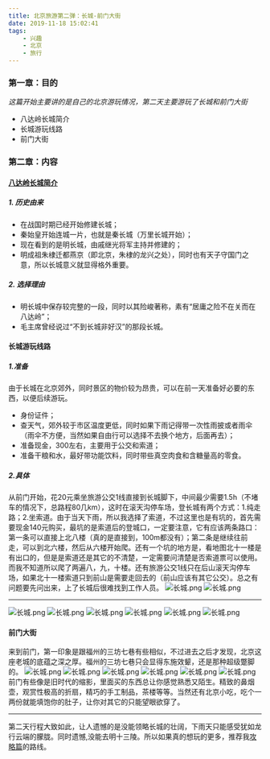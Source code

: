 ```yaml
---
title: 北京旅游第二弹：长城-前门大街
date: 2019-11-18 15:02:41
tags:
	- 兴趣
	- 北京
	- 旅行
---
```

### 第一章：目的
*这篇开始主要讲的是自己的北京游玩情况，第二天主要游玩了长城和前门大街*

* 八达岭长城简介
* 长城游玩线路
* 前门大街

<!-- more -->
### 第二章：内容
#### [八达岭长城简介](https://baike.baidu.com/item/%E5%85%AB%E8%BE%BE%E5%B2%AD%E9%95%BF%E5%9F%8E)
##### 1. 历史由来
* 在战国时期已经开始修建长城；
* 秦始皇开始连城一片，也就是秦长城（万里长城开始）；
* 现在看到的是明长城，由戚继光将军主持并修建的；
* 明成祖朱棣迁都燕京（即北京，朱棣的龙兴之处），同时也有天子守国门之意，所以长城意义就显得格外重要。
##### 2. 选择理由
* 明长城中保存较完整的一段，同时以其险峻著称，素有“居庸之险不在关而在八达岭”；
* 毛主席曾经说过“不到长城非好汉”的那段长城。
#### 长城游玩线路
##### 1.准备
由于长城在北京郊外，同时景区的物价较为昂贵，可以在前一天准备好必要的东西，以便后续游玩。
* 身份证件；
* 查天气，郊外较于市区温度更低，同时如果下雨记得带一次性雨披或者雨伞（雨伞不方便，当然如果自由行可以选择不去换个地方，后面再去）；
* 准备现金，300左右，主要用于公交和索道；
* 准备干粮和水，最好带功能饮料，同时带些真空肉食和含糖量高的零食。
##### 2.具体
从前门开始，花20元乘坐旅游公交1线直接到长城脚下，中间最少需要1.5h（不堵车的情况下，总路程80几km），这时在滚天沟停车场，登长城有两个方式：1.纯走路；2.坐索道。由于当天下雨，所以我选择了索道，不过这里也是有坑的，首先需要现金140元购买，最坑的是索道后的登城口，一定要注意，它有应该两条路口：第一条可以直接上北八楼（真的是直接到，100m都没有）；第二条是继续往前走，可以到北六楼，然后从六楼开始爬。还有一个坑的地方是，看地图北十一楼是有出口的，但是是索道还是其它的不清楚，一定需要问清楚是否索道票可以使用。而我不知道所以爬了两遍八，九，十楼。还有旅游公交1线只在后山滚天沟停车场，如果北十一楼索道只到前山是需要走回去的（前山应该有其它公交）。总之有问题要先问出来，上了长城后很难找到工作人员。
![长城.png](/img/北京旅游第二弹：长城-前门大街/长城1.png)
![长城.png](/img/北京旅游第二弹：长城-前门大街/长城2.jpg)
***
![长城.png](/img/北京旅游第二弹：长城-前门大街/长城03.JPG)
![长城.png](/img/北京旅游第二弹：长城-前门大街/长城3.JPG)
![长城.png](/img/北京旅游第二弹：长城-前门大街/长城4.JPG)
![长城.png](/img/北京旅游第二弹：长城-前门大街/长城5.jpg)
![长城.png](/img/北京旅游第二弹：长城-前门大街/长城6.jpg)
![长城.png](/img/北京旅游第二弹：长城-前门大街/长城7.jpg)
#### 前门大街

来到前门，第一印象是跟福州的三坊七巷有些相似，不过进去之后才发现，北京这座老城的底蕴之深之厚。福州的三坊七巷只会显得东施效颦，还是那种超级蹩脚的。
![长城.png](/img/北京旅游第二弹：长城-前门大街/长城8.JPG)
![长城.png](/img/北京旅游第二弹：长城-前门大街/长城9.JPG)
![长城.png](/img/北京旅游第二弹：长城-前门大街/长城10.JPG)
![长城.png](/img/北京旅游第二弹：长城-前门大街/长城11.JPG)
![长城.png](/img/北京旅游第二弹：长城-前门大街/长城12.JPG)
![长城.png](/img/北京旅游第二弹：长城-前门大街/长城13.JPG)
前门有些像是旧时代的缩影，里面买的东西总让你感觉熟悉又陌生。精致的鼻烟壶，观赏性极高的折扇，精巧的手工制品，茶楼等等。当然还有北京小吃，吃个一两份就能填饱你的肚子，让你对其它的只能望眼欲穿了。
***
第二天行程大致如此，让人遗憾的是没能领略长城的壮阔，下雨天只能感受犹如龙行云端的朦胧。同时遗憾,没能去明十三陵。所以如果真的想玩的更多，推荐我[攻略篇](https://chen-huai.github.io/2019/11/09/%E5%8C%97%E4%BA%AC%E6%97%85%E6%B8%B8%E7%AC%AC%E4%B8%80%E5%BC%B9%EF%BC%9A%E6%94%BB%E7%95%A5/)的路线。